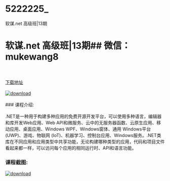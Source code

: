 # 5222225_
软谋.net 高级班|13期
# 软谋.net 高级班|13期## 微信：mukewang8
<br/></br>[下载地址](http://www.36tz.cn/article/5222225 "下载地址")
<br/></br>[![download](http://36tz.cn/muke_img/2021_12_1-86-300x150.png "下载地址")](http://www.36tz.cn/article/5222225 "下载地址")
<br/></br>### 课程介绍:<br/></br>.NET是一种用于构建多种应用的免费开源开发平台，可以使用多种语言，编辑器和库开发Web应用、Web API和微服务、云中的无服务器函数、云原生应用、移动应用、桌面应用、Windows WPF、Windows窗体、通用 Windows平台 (UWP)、游戏、物联网 (IoT)、机器学习、控制台应用、Windows服务。.NET类库在不同应用和应用类型中共享功能，无论构建哪种类型的应用，代码和项目文件看起来都一样，可以访问每个应用的相同运行时、API和语言功能。

### 课程截图:
[![download](http://36tz.cn/muke_img/2021_12_2-54.png "下载地址")](http://www.36tz.cn/article/5222225 "下载地址")

